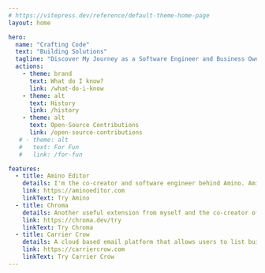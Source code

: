 ```yaml
---
# https://vitepress.dev/reference/default-theme-home-page
layout: home

hero:
  name: "Crafting Code"
  text: "Building Solutions"
  tagline: "Discover My Journey as a Software Engineer and Business Owner" 
  actions:
    - theme: brand
      text: What do I know? 
      link: /what-do-i-know
    - theme: alt
      text: History
      link: /history
    - theme: alt
      text: Open-Source Contributions
      link: /open-source-contributions
   # - theme: alt
   #   text: For Fun
   #   link: /for-fun

features:
  - title: Amino Editor
    details: I'm the co-creator and software engineer behind Amino. Amino revolutionized the world of CSS overrides with a best in class style injection solution for chrome, edge and other browsers. Check out our project and see my work for yourself.
    link: https://aminoeditor.com
    linkText: Try Amino 
  - title: Chroma 
    details: Another useful extension from myself and the co-creator of Amino. Chroma provides an elegant way to build color pallettes on the fly. Click the link to give this one a try right in your browser, no install required ;)
    link: https://chroma.dev/try
    linkText: Try Chroma
  - title: Carrier Crow 
    details: A cloud based email platform that allows users to list build, design templates, send and view campaign metrics. Our app enables businesses to stay engaged with their audiences every day. 
    link: https://carriercrow.com
    linkText: Try Carrier Crow
---
```


